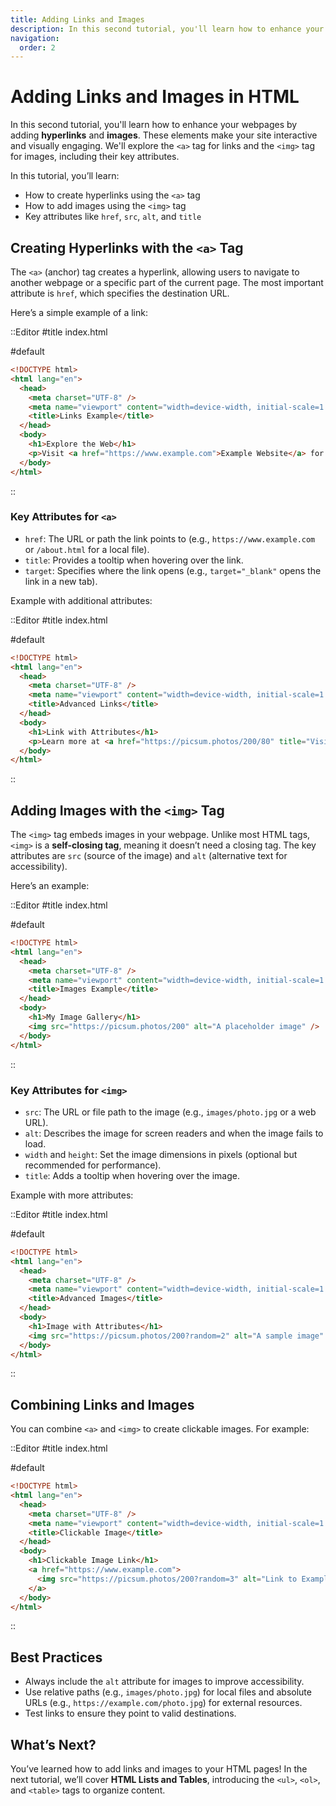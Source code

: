 ```yaml
---
title: Adding Links and Images
description: In this second tutorial, you'll learn how to enhance your webpages by adding hyperlinks and images.
navigation:
  order: 2
---
```


# Adding Links and Images in HTML

In this second tutorial, you'll learn how to enhance your webpages by adding **hyperlinks** and **images**. These elements make your site interactive and visually engaging. We'll explore the `<a>` tag for links and the `<img>` tag for images, including their key attributes.

In this tutorial, you’ll learn:
- How to create hyperlinks using the `<a>` tag
- How to add images using the `<img>` tag
- Key attributes like `href`, `src`, `alt`, and `title`

## Creating Hyperlinks with the `<a>` Tag

The `<a>` (anchor) tag creates a hyperlink, allowing users to navigate to another webpage or a specific part of the current page. The most important attribute is `href`, which specifies the destination URL.

Here’s a simple example of a link:

::Editor
#title
index.html

#default
```html
<!DOCTYPE html>
<html lang="en">
  <head>
    <meta charset="UTF-8" />
    <meta name="viewport" content="width=device-width, initial-scale=1.0" />
    <title>Links Example</title>
  </head>
  <body>
    <h1>Explore the Web</h1>
    <p>Visit <a href="https://www.example.com">Example Website</a> for more information.</p>
  </body>
</html>
```
::

### Key Attributes for `<a>`
- `href`: The URL or path the link points to (e.g., `https://www.example.com` or `/about.html` for a local file).
- `title`: Provides a tooltip when hovering over the link.
- `target`: Specifies where the link opens (e.g., `target="_blank"` opens the link in a new tab).

Example with additional attributes:

::Editor
#title
index.html

#default
```html
<!DOCTYPE html>
<html lang="en">
  <head>
    <meta charset="UTF-8" />
    <meta name="viewport" content="width=device-width, initial-scale=1.0" />
    <title>Advanced Links</title>
  </head>
  <body>
    <h1>Link with Attributes</h1>
    <p>Learn more at <a href="https://picsum.photos/200/80" title="Visit Example" target="_blank">Example Website</a>.</p>
  </body>
</html>
```
::

## Adding Images with the `<img>` Tag

The `<img>` tag embeds images in your webpage. Unlike most HTML tags, `<img>` is a **self-closing tag**, meaning it doesn’t need a closing tag. The key attributes are `src` (source of the image) and `alt` (alternative text for accessibility).

Here’s an example:

::Editor
#title
index.html

#default
```html
<!DOCTYPE html>
<html lang="en">
  <head>
    <meta charset="UTF-8" />
    <meta name="viewport" content="width=device-width, initial-scale=1.0" />
    <title>Images Example</title>
  </head>
  <body>
    <h1>My Image Gallery</h1>
    <img src="https://picsum.photos/200" alt="A placeholder image" />
  </body>
</html>
```
::

### Key Attributes for `<img>`
- `src`: The URL or file path to the image (e.g., `images/photo.jpg` or a web URL).
- `alt`: Describes the image for screen readers and when the image fails to load.
- `width` and `height`: Set the image dimensions in pixels (optional but recommended for performance).
- `title`: Adds a tooltip when hovering over the image.

Example with more attributes:

::Editor
#title
index.html

#default
```html
<!DOCTYPE html>
<html lang="en">
  <head>
    <meta charset="UTF-8" />
    <meta name="viewport" content="width=device-width, initial-scale=1.0" />
    <title>Advanced Images</title>
  </head>
  <body>
    <h1>Image with Attributes</h1>
    <img src="https://picsum.photos/200?random=2" alt="A sample image" width="200" height="200" title="Sample Image" />
  </body>
</html>
```
::

## Combining Links and Images

You can combine `<a>` and `<img>` to create clickable images. For example:

::Editor
#title
index.html

#default
```html
<!DOCTYPE html>
<html lang="en">
  <head>
    <meta charset="UTF-8" />
    <meta name="viewport" content="width=device-width, initial-scale=1.0" />
    <title>Clickable Image</title>
  </head>
  <body>
    <h1>Clickable Image Link</h1>
    <a href="https://www.example.com">
      <img src="https://picsum.photos/200?random=3" alt="Link to Example" />
    </a>
  </body>
</html>
```
::

## Best Practices
- Always include the `alt` attribute for images to improve accessibility.
- Use relative paths (e.g., `images/photo.jpg`) for local files and absolute URLs (e.g., `https://example.com/photo.jpg`) for external resources.
- Test links to ensure they point to valid destinations.

## What’s Next?

You’ve learned how to add links and images to your HTML pages! In the next tutorial, we’ll cover **HTML Lists and Tables**, introducing the `<ul>`, `<ol>`, and `<table>` tags to organize content.